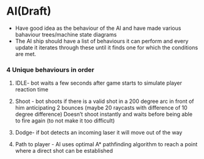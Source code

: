 AI(Draft)
============
* Have good idea as the behaviour of the AI and have made various bahaviour trees/machine state diagrams
* The AI ship should have a list of behaviours it can perform and every update it iterates through these until it finds one for which the conditions are met.
### 4 Unique behaviours in order
1) IDLE- bot waits a few seconds after game starts to simulate player reaction time

2) Shoot - bot shoots if there is a valid shot in a 200 degree arc in front of him anticipating 2 bounces (maybe 20 raycasts with difference of 10 degree difference) Doesn’t shoot instantly and waits before being able to fire again (to not make it too difficult)

3) Dodge- if bot detects an incoming laser it will move out of the way

4) Path to player - AI uses optimal A* pathfinding algorithm to reach a point where a direct shot can be established
